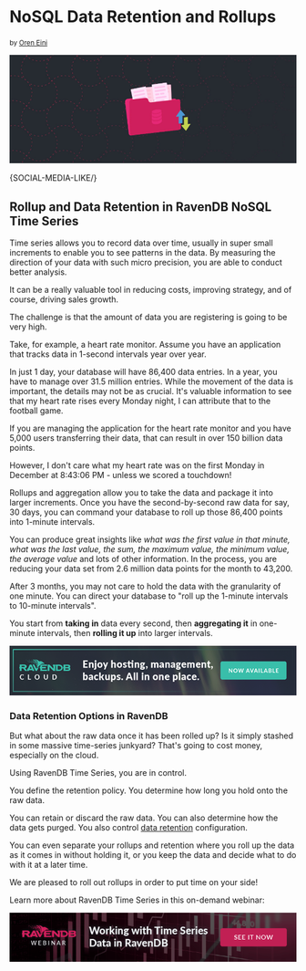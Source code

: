 # NoSQL Data Retention and Rollups
<small>by <a href="mailto:ayende@ayende.com">Oren Eini</a></small>

<div class="article-img figure text-center">
  <img src="images/rollup-and-data-retention-in-ravendb-time-series.jpg" alt="Track data in small time intervals while commanding data rollup to larger aggregates and dictating data retention policy using RavenDB Time Series." class="img-responsive img-thumbnail">
</div>

{SOCIAL-MEDIA-LIKE/}

## Rollup and Data Retention in RavenDB NoSQL Time Series

Time series allows you to record data over time, usually in super small increments to enable you to see patterns in the data. By measuring the direction of your data with such micro precision, you are able to conduct better analysis.

It can be a really valuable tool in reducing costs, improving strategy, and of course, driving sales growth.

The challenge is that the amount of data you are registering is going to be very high.

Take, for example, a heart rate monitor. Assume you have an application that tracks data in 1-second intervals year over year.

In just 1 day, your database will have 86,400 data entries. In a year, you have to manage over 31.5 million entries. While the movement of the data is important, the details may not be as crucial. It's valuable information to see that my heart rate rises every Monday night, I can attribute that to the football game.

If you are managing the application for the heart rate monitor and you have 5,000 users transferring their data, that can result in over 150 billion data points.

However, I don't care what my heart rate was on the first Monday in December at 8:43:06 PM - unless we scored a touchdown!

Rollups and aggregation allow you to take the data and package it into larger increments. Once you have the second-by-second raw data for say, 30 days, you can command your database to roll up those 86,400 points into 1-minute intervals.

You can produce great insights like *what was the first value in that minute, what was the last value, the sum, the maximum value, the minimum value, the average value* and lots of other information. In the process, you are reducing your data set from 2.6 million data points for the month to 43,200.

After 3 months, you may not care to hold the data with the granularity of one minute. You can direct your database to "roll up the 1-minute intervals to 10-minute intervals".

You start from **taking in** data every second, then **aggregating it** in one-minute intervals, then **rolling it up** into larger intervals.

<div class="margin-bottom">
    <a href="https://cloud.ravendb.net"><img src="images/ravendb-cloud.png" class="img-responsive m-0-auto" alt="Managed Cloud Hosting"/></a>
</div>

### Data Retention Options in RavenDB

But what about the raw data once it has been rolled up? Is it simply stashed in some massive time-series junkyard? That's going to cost money, especially on the cloud.

Using RavenDB Time Series, you are in control.

You define the retention policy. You determine how long you hold onto the raw data.

You can retain or discard the raw data. You can also determine how the data gets purged. You also control [data retention](https://ravendb.net/features/time-series/distributed-time-series) configuration.

You can even separate your rollups and retention where you roll up the data as it comes in without holding it, or you keep the data and decide what to do with it at a later time.

We are pleased to roll out rollups in order to put time on your side!

Learn more about RavenDB Time Series in this on-demand webinar:

<div class="margin-bottom">
    <a href="https://ravendb.net/learn/webinars/working-with-time-series-data-in-ravendb"><img src="images/working-with-time-series-data-in-ravendb.png" class="img-responsive m-0-auto" alt="Working with Time Series Data in RavenDB"/></a>
</div>